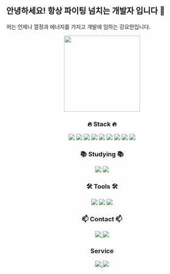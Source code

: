 
  ## 안녕하세요! 항상 파이팅 넘치는 개발자 입니다 👋

  저는 언제나 열정과 에너지를 가지고 개발에 임하는 강요한입니다.
<div align="center">
  <img src="https://media.giphy.com/media/JIX9t2j0ZTN9S/giphy.gif" width="200"/>
</div>

<h3 align="center">🔥 Stack 🔥</h3>
<div align="center">
  <!-- Spring -->
  <img src="https://img.shields.io/badge/Spring-6DB33F?style=for-the-badge&logo=spring&logoColor=white"/>
  <!-- JavaScript -->
  <img src="https://img.shields.io/badge/JavaScript-F7DF1E?style=for-the-badge&logo=javascript&logoColor=black"/>
  <img src="https://img.shields.io/badge/MySQL-4479A1?style=for-the-badge&logo=mysql&logoColor=white"/>
  <!-- JPA -->
  <img src="https://img.shields.io/badge/JPA-6DB33F?style=for-the-badge"/>
  <!-- MyBatis -->
  <img src="https://img.shields.io/badge/MyBatis-800000?style=for-the-badge"/>
  <!-- CSS -->
  <img src="https://img.shields.io/badge/CSS3-1572B6?style=for-the-badge&logo=css3&logoColor=white"/>
  <!-- HTML -->
  <img src="https://img.shields.io/badge/HTML5-E34F26?style=for-the-badge&logo=html5&logoColor=white"/>
  <!-- Oracle -->
  <img src="https://img.shields.io/badge/Oracle-F80000?style=for-the-badge&logo=oracle&logoColor=white"/>
  <!-- Docker -->
  <img src="https://img.shields.io/badge/Docker-2496ED?style=for-the-badge&logo=docker&logoColor=white"/>
</div>
<h3 align="center">📚 Studying 📚</h3>
<div align="center">
   <!-- React -->
  <img src="https://img.shields.io/badge/React-61DAFB?style=for-the-badge&logo=react&logoColor=black"/>
  <!-- AWS -->
  <img src="https://img.shields.io/badge/AWS-FF9900?style=for-the-badge&logo=amazonaws&logoColor=white"/>
</div>
<h3 align="center">🛠 Tools 🛠</h3>
<div align="center">
  <img src="https://img.shields.io/badge/Notion-000000?style=for-the-badge&logo=notion&logoColor=white"/>
  <img src="https://img.shields.io/badge/Jira-0052CC?style=for-the-badge&logo=jira&logoColor=white"/>
   <img src="https://img.shields.io/badge/Git-F05032?style=for-the-badge&logo=git&logoColor=white"/>
</div>
<h3 align="center">📫 Contact 📫</h3>
<div>

<p align="center">
  <!-- Velog -->
  <a href="https://velog.io/@dev_yohan/posts">
    <img src="https://img.shields.io/badge/Velog-20C997?style=for-the-badge&logo=velog&logoColor=white"/>
  </a>
  <!-- Gmail -->
  <a href="mailto:kangyohan.dev.0421@gmail.com">
    <img src="https://img.shields.io/badge/kangyohan.dev.0421@gmail.com-D14836?style=for-the-badge&logo=gmail&logoColor=white"/>
  </a>
</p>
</div>
<h3 align="center">Service</h3>
<div align="center">
  <a href="https://돌격닭강정.com">
  <img src="https://img.shields.io/badge/돌격닭강정.com-F05032?style=for-the-badge&logo=googlechrome&logoColor=white"/>
      <a href="https://port-cloud.com" target="_blank" rel="noopener noreferrer">
    <img src="https://img.shields.io/badge/PortCloud.com-181C2C?style=for-the-badge&logo=googlechrome&logoColor=white"/>
  </a>
</a>
</div>
